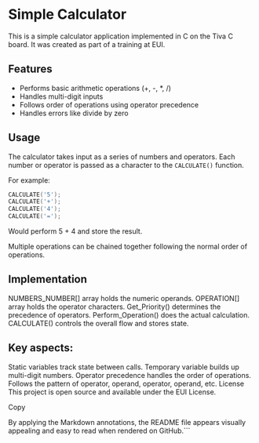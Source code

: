 # Simple Calculator

This is a simple calculator application implemented in C on the Tiva C board. It was created as part of a training at EUI.

## Features

- Performs basic arithmetic operations (+, -, \*, /)
- Handles multi-digit inputs
- Follows order of operations using operator precedence
- Handles errors like divide by zero

## Usage

The calculator takes input as a series of numbers and operators. Each number or operator is passed as a character to the `CALCULATE()` function.

For example:

```c
CALCULATE('5'); 
CALCULATE('+');
CALCULATE('4');
CALCULATE('=');
```
Would perform 5 + 4 and store the result.

Multiple operations can be chained together following the normal order of operations.

## Implementation
NUMBERS_NUMBER[] array holds the numeric operands.
OPERATION[] array holds the operator characters.
Get_Priority() determines the precedence of operators.
Perform_Operation() does the actual calculation.
CALCULATE() controls the overall flow and stores state.

## Key aspects:

Static variables track state between calls.
Temporary variable builds up multi-digit numbers.
Operator precedence handles the order of operations.
Follows the pattern of operator, operand, operator, operand, etc.
License
This project is open source and available under the EUI License.

Copy

By applying the Markdown annotations, the README file appears visually appealing and easy to read when rendered on GitHub.```
